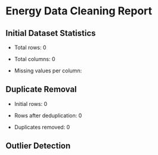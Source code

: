 # Energy Data Cleaning Report


## Initial Dataset Statistics

- Total rows: 0

- Total columns: 0

- Missing values per column:


## Duplicate Removal

- Initial rows: 0

- Rows after deduplication: 0

- Duplicates removed: 0


## Outlier Detection
